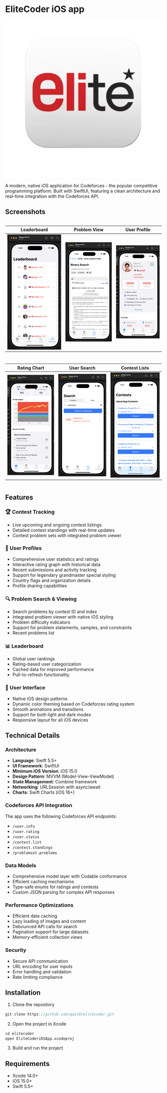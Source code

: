 # EliteCoder iOS app

![App Icon](./EliteCoderiOS/Assets.xcassets/AppIcon.appiconset/elite2-trans.png)

A modern, native iOS application for Codeforces - the popular competitive programming platform. Built with SwiftUI, featuring a clean architecture and real-time integration with the Codeforces API.

## Screenshots

<div style="display: flex; flex-wrap: wrap; gap: 10px; justify-content: center;">

| Leaderboard | Problem View | User Profile |
|-------------|--------------|--------------|
| ![Leaderboard](./Res/preview-leaderboard.png) | ![Problem View](./Res/preview-problem-view.png) | ![User Profile](./Res/preview-user-profile.png) |

| Rating Chart | User Search | Contest Lists |
|-------------|-------------|---------------|
| ![Rating Chart](./Res/preview-rating-chart.png) | ![User Search](./Res/preview-user-search.png) | ![Contest Lists](./Res/preview-upcoming-contests.png) |

</div>

## Features

### 🏆 Contest Tracking
- Live upcoming and ongoing contest listings
- Detailed contest standings with real-time updates
- Contest problem sets with integrated problem viewer

### 👤 User Profiles
- Comprehensive user statistics and ratings
- Interactive rating graph with historical data
- Recent submissions and activity tracking
- Support for legendary grandmaster special styling
- Country flags and organization details
- Profile sharing capabilities

### 🔍 Problem Search & Viewing
- Search problems by contest ID and index
- Integrated problem viewer with native iOS styling
- Problem difficulty indicators
- Support for problem statements, samples, and constraints
- Recent problems list

### 📊 Leaderboard
- Global user rankings
- Rating-based user categorization
- Cached data for improved performance
- Pull-to-refresh functionality

### 🎨 User Interface
- Native iOS design patterns
- Dynamic color theming based on Codeforces rating system
- Smooth animations and transitions
- Support for both light and dark modes
- Responsive layout for all iOS devices

## Technical Details

### Architecture
- **Language**: Swift 5.5+
- **UI Framework**: SwiftUI
- **Minimum iOS Version**: iOS 15.0
- **Design Pattern**: MVVM (Model-View-ViewModel)
- **State Management**: Combine framework
- **Networking**: URLSession with async/await
- **Charts**: Swift Charts (iOS 16+)

### Codeforces API Integration
The app uses the following Codeforces API endpoints:
- `/user.info`
- `/user.rating`
- `/user.status`
- `/contest.list`
- `/contest.standings`
- `/problemset.problems`

### Data Models
- Comprehensive model layer with Codable conformance
- Efficient caching mechanisms
- Type-safe enums for ratings and contests
- Custom JSON parsing for complex API responses

### Performance Optimizations
- Efficient data caching
- Lazy loading of images and content
- Debounced API calls for search
- Pagination support for large datasets
- Memory-efficient collection views

### Security
- Secure API communication
- URL encoding for user inputs
- Error handling and validation
- Rate limiting compliance

## Installation

1. Clone the repository
```swift
git clone https://github.com/qazi0/elitecoder.git
```

2. Open the project in Xcode
```
cd elitecoder
open EliteCoderiOSApp.xcodeproj
```

3. Build and run the project

## Requirements
- Xcode 14.0+
- iOS 15.0+
- Swift 5.5+